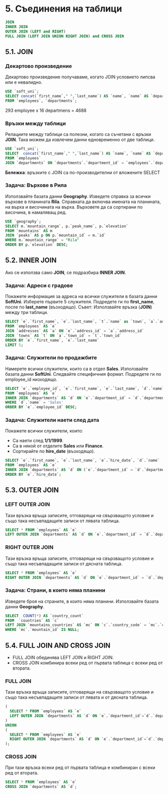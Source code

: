 # 5. Съединения на таблици 
```sql
JOIN
INNER JOIN
OUTER JOIN (LEFT and RIGHT)
FULL JOIN (LEFT JOIN UNION RIGHT JOIN) and CROSS JOIN
```

## 5.1. JOIN

### Декартово произведение
Декартово произведение получаваме, когато JOIN условието липсва или е невалидно.
```sql
USE `soft_uni`;
SELECT concat(`first_name`," ",`last_name`) AS `name`, `name` AS `department`
FROM `employees`, `departments`;
```
293 employee x 16 departmens = 4688

### Връзки между таблици 
Релациите между таблици са полезни, когато са съчетани с връзки **JOIN**. Така можем да извлечем данни едновременно от две таблици.
```sql
USE `soft_uni`;
SELECT  concat(`first_name`," ",`last_name`) AS `name`, `name` AS `department`
FROM `employees` 
JOIN `departments` ON `departments`.`department_id` = `employees`.`department_id`;
```
**Бележка**: връзките с JOIN са по-производителни от вложените SELECT

### Задача: Върхове в Рила
Използвайте базата данни **Geography**. Изведете справка за всички върхове в планината **Rila**.
Справката да включва имената на планината, на върха и височината на върха.
Върховете да са сортирани по височина, в намаляващ ред.
```sql
USE `geography`;
SELECT m.`mountain_range`, p.`peak_name`, p.`elevation`
FROM `mountains` AS m
JOIN `peaks` AS p ON p.`mountain_id` = m.`id`
WHERE m.`mountain_range` = "Rila"
ORDER BY p.`elevation` DESC;
```

## 5.2. INNER JOIN
Ако се използва само **JOIN**, се подразбира **INNER JOIN**.

### Задача: Адреси с градове
Покажете информация за адреса на всички служители в базата данни **SoftUni**. Изберете първите 5 служителя. Подредете ги по **first_name**, после по **last_name** (възходящо). Съвет:  Използвайте връзка (**JOIN**) между три таблици.
```sql
SELECT `e`.`first_name`, `e`.`last_name`, `t`.`name` as `town`, `a`.`address_text`
FROM `employees` AS `e`
JOIN `addresses` AS `a` ON `e`.`address_id` = `a`.`address_id`
JOIN `towns` AS `t` ON `a`.`town_id` = `t`.`town_id`
ORDER BY `e`.`first_name`, `e`.`last_name` 
LIMIT 5;
```

### Задача: Служители по продажбите
Намерете всички служители, които са в отдел **Sales**. Използвайте базата данни **SoftUni**.
Следвайте специфичния формат. Подредете ги по employee_id низходящо.
```sql
SELECT `e`.`employee_id`, `e`.`first_name`, `e`.`last_name`, `d`.`name` AS `department_name`
FROM `employees` AS `e` 
INNER JOIN `departments` AS `d` ON `e`.`department_id` = `d`.`department_id`
WHERE `d`.`name` = 'Sales'
ORDER BY `e`.`employee_id` DESC;
```

### Задача: Служители наети след дата
Покажете всички служители, които:
- Са наети след **1/1/1999**.
- Са в някой от отделите **Sales** или **Finance**.
- Сортирайте по **hire_date** (възходящо).
```sql
SELECT `e`.`first_name`, `e`.`last_name`, `e`.`hire_date`, `d`.`name`
FROM `employees` AS `e`
INNER JOIN `departments` AS `d` ON (`e`.`department_id` = `d`.`department_id` AND DATE(`e`.`hire_date`) > '1999/1/1' AND `d`.`name` IN ('Sales', 'Finance'))
ORDER BY `e`.`hire_date`;
```

## 5.3. OUTER JOIN 
### LEFT OUTER JOIN
Тази връзка връща записите, отговарящи на свързващото условие и също така несъвпадащите записи от лявата таблица.
```sql
SELECT * FROM `employees` AS `e`
LEFT OUTER JOIN `departments` AS `d` ON `e`.`department_id` = `d`.`department_id`;
```

### RIGHT OUTER JOIN
Тази връзка връща записите, отговарящи на свързващото условие и също така несъвпадащите записи от дясната таблица.
```sql
SELECT * FROM `employees` AS `e`
RIGHT OUTER JOIN `departments` AS `d` ON `e`.`department_id` = `d`.`department_id`;
```

### Задача: Страни, в които няма планини
Изведете броя на страните, в които няма планини.
Използвайте базата данни **Geography**.
```sql
SELECT  COUNT(*) AS `country_count`  
FROM  `countries` AS `c`
LEFT JOIN `mountains_countries` AS `mc` ON `c`.`country_code` = `mc`.`country_code`
WHERE `mc`.`mountain_id` IS NULL;
```

## 5.4. FULL JOIN AND CROSS JOIN
- FULL JOIN обединява LEFT JOIN и RIGHT JOIN.
- CROSS JOIN комбинира всеки ред от първата таблица с всеки ред от втората.

### FULL JOIN
Тази връзка връща записите, отговарящи на свързващото условие и също така несъвпадащите записи от лявата и от дясната таблица.
```sql
(
  SELECT * FROM `employees` AS `e`
  LEFT OUTER JOIN `departments` AS `d` ON `e`.`department_id`=`d`.`department_id`
)
UNION
(
  SELECT * FROM `employees` AS `e`
  RIGHT OUTER JOIN `departments` AS `d` ON `e`.`department_id`=`d`.`department_id`
);
```

### CROSS JOIN
При тази връзка всеки ред от първата таблица е комбиниран с всеки ред от втората.
```sql
SELECT * FROM `employees` AS `e`
CROSS JOIN `departments` AS `d`;
```
